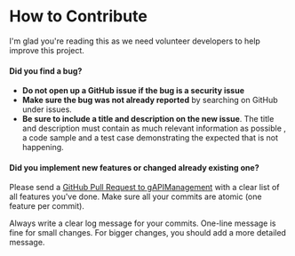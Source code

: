 
# How to Contribute

I'm glad you're reading this as we need volunteer developers to help improve this project.

#### Did you find a bug?

* **Do not open up a GitHub issue if the bug is a security issue**
* **Make sure the bug was not already reported** by searching on GitHub under issues.
* **Be sure to include a title and description on the new issue**. The title and description must contain as much relevant information as possible , a code sample and a test case demonstrating the expected that is not happening. 

#### Did you implement new features or changed already existing one?

Please send a [GitHub Pull Request to gAPIManagement](https://github.com/Glintt/gAPIManagement/compare) with a clear list of all features you've done.
Make sure all your commits are atomic (one feature per commit).

Always write a clear log message for your commits. One-line message is fine for small changes. For bigger changes, you should add a more detailed message.


